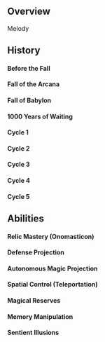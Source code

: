 ## Overview
Melody

## History
#### Before the Fall
#### Fall of the Arcana
#### Fall of Babylon
#### 1000 Years of Waiting
#### Cycle 1
#### Cycle 2
#### Cycle 3
#### Cycle 4
#### Cycle 5


## Abilities
#### Relic Mastery (Onomasticon)
#### Defense Projection
#### Autonomous Magic Projection
#### Spatial Control (Teleportation)
#### Magical Reserves
#### Memory Manipulation
#### Sentient Illusions